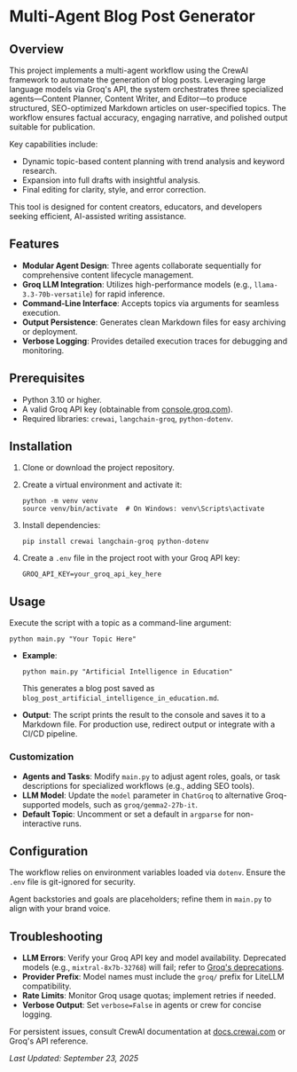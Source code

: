 # Multi-Agent Blog Post Generator

## Overview

This project implements a multi-agent workflow using the CrewAI framework to automate the generation of blog posts. Leveraging large language models via Groq's API, the system orchestrates three specialized agents—Content Planner, Content Writer, and Editor—to produce structured, SEO-optimized Markdown articles on user-specified topics. The workflow ensures factual accuracy, engaging narrative, and polished output suitable for publication.

Key capabilities include:
- Dynamic topic-based content planning with trend analysis and keyword research.
- Expansion into full drafts with insightful analysis.
- Final editing for clarity, style, and error correction.

This tool is designed for content creators, educators, and developers seeking efficient, AI-assisted writing assistance.

## Features

- **Modular Agent Design**: Three agents collaborate sequentially for comprehensive content lifecycle management.
- **Groq LLM Integration**: Utilizes high-performance models (e.g., `llama-3.3-70b-versatile`) for rapid inference.
- **Command-Line Interface**: Accepts topics via arguments for seamless execution.
- **Output Persistence**: Generates clean Markdown files for easy archiving or deployment.
- **Verbose Logging**: Provides detailed execution traces for debugging and monitoring.

## Prerequisites

- Python 3.10 or higher.
- A valid Groq API key (obtainable from [console.groq.com](https://console.groq.com)).
- Required libraries: `crewai`, `langchain-groq`, `python-dotenv`.

## Installation

1. Clone or download the project repository.

2. Create a virtual environment and activate it:
   ```
   python -m venv venv
   source venv/bin/activate  # On Windows: venv\Scripts\activate
   ```

3. Install dependencies:
   ```
   pip install crewai langchain-groq python-dotenv
   ```

4. Create a `.env` file in the project root with your Groq API key:
   ```
   GROQ_API_KEY=your_groq_api_key_here
   ```

## Usage

Execute the script with a topic as a command-line argument:

```
python main.py "Your Topic Here"
```

- **Example**:
  ```
  python main.py "Artificial Intelligence in Education"
  ```
  This generates a blog post saved as `blog_post_artificial_intelligence_in_education.md`.

- **Output**: The script prints the result to the console and saves it to a Markdown file. For production use, redirect output or integrate with a CI/CD pipeline.

### Customization

- **Agents and Tasks**: Modify `main.py` to adjust agent roles, goals, or task descriptions for specialized workflows (e.g., adding SEO tools).
- **LLM Model**: Update the `model` parameter in `ChatGroq` to alternative Groq-supported models, such as `groq/gemma2-27b-it`.
- **Default Topic**: Uncomment or set a default in `argparse` for non-interactive runs.

## Configuration

The workflow relies on environment variables loaded via `dotenv`. Ensure the `.env` file is git-ignored for security.

Agent backstories and goals are placeholders; refine them in `main.py` to align with your brand voice.

## Troubleshooting

- **LLM Errors**: Verify your Groq API key and model availability. Deprecated models (e.g., `mixtral-8x7b-32768`) will fail; refer to [Groq's deprecations](https://console.groq.com/docs/deprecations).
- **Provider Prefix**: Model names must include the `groq/` prefix for LiteLLM compatibility.
- **Rate Limits**: Monitor Groq usage quotas; implement retries if needed.
- **Verbose Output**: Set `verbose=False` in agents or crew for concise logging.

For persistent issues, consult CrewAI documentation at [docs.crewai.com](https://docs.crewai.com) or Groq's API reference.


*Last Updated: September 23, 2025*
